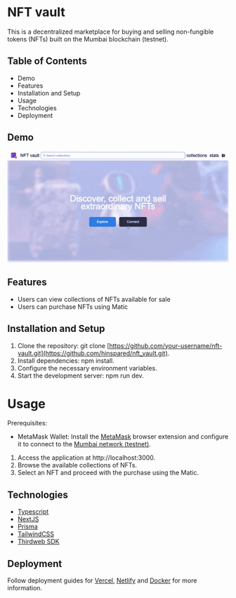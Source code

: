 # NFT vault

This is a decentralized marketplace for buying and selling non-fungible tokens (NFTs) built on the Mumbai blockchain (testnet).

## Table of Contents
- Demo
- Features
- Installation and Setup
- Usage
- Technologies
- Deployment

## Demo 

![Demo](nft_vault_demo.gif)

## Features

- Users can view collections of NFTs available for sale
- Users can purchase NFTs using Matic

## Installation and Setup

1. Clone the repository: git clone [https://github.com/your-username/nft-vault.git](https://github.com/hinspared/nft_vault.git).
2. Install dependencies: npm install.
3. Configure the necessary environment variables.
4. Start the development server: npm run dev.

# Usage

Prerequisites:

- MetaMask Wallet: Install the [MetaMask](https://metamask.io/) browser extension and configure it to connect to the [Mumbai network (testnet)](https://wiki.polygon.technology/docs/develop/metamask/config-polygon-on-metamask).

1. Access the application at http://localhost:3000.
2. Browse the available collections of NFTs.
3. Select an NFT and proceed with the purchase using the Matic.

## Technologies

- [Typescript](https://www.typescriptlang.org)
- [NextJS](https://nextjs.org)
- [Prisma](https://prisma.io)
- [TailwindCSS](https://tailwindcss.com)
- [Thirdweb SDK](https://thirdweb.com)

## Deployment

Follow deployment guides for [Vercel](https://create.t3.gg/en/deployment/vercel), [Netlify](https://create.t3.gg/en/deployment/netlify) and [Docker](https://create.t3.gg/en/deployment/docker) for more information.
